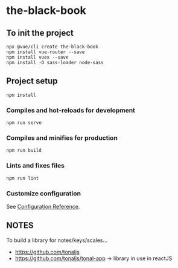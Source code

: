 # the-black-book

## To init the project
```
npx @vue/cli create the-black-book
npm install vue-router --save
npm install vuex --save
npm install -D sass-loader node-sass
```

## Project setup
```
npm install
```

### Compiles and hot-reloads for development
```
npm run serve
```

### Compiles and minifies for production
```
npm run build
```

### Lints and fixes files
```
npm run lint
```

### Customize configuration
See [Configuration Reference](https://cli.vuejs.org/config/).

## NOTES
To build a library for notes/keys/scales...
- https://github.com/tonaljs
- https://github.com/tonaljs/tonal-app -> library in use in reactJS
